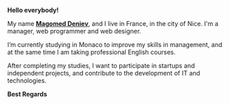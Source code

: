 **Hello everybody!**

My name **[Magomed Deniev](https://deniev.com/)**, and I live in France, in the city of Nice.
I'm a manager, web programmer and web designer.

I’m currently studying in Monaco to improve my skills in management, and at the same time I am taking professional English courses.

After completing my studies, I want to participate in startups and independent projects, and contribute to the development of IT and technologies.

**Best Regards**

